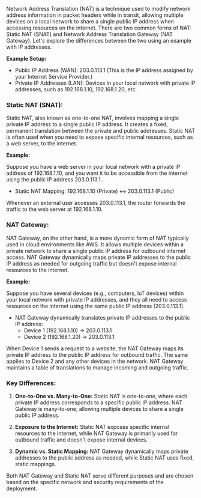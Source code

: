 Network Address Translation (NAT) is a technique used to modify network address information in packet headers while in transit, allowing multiple devices on a local network to share a single public IP address when accessing resources on the internet. There are two common forms of NAT: Static NAT (SNAT) and Network Address Translation Gateway (NAT Gateway). Let's explore the differences between the two using an example with IP addresses.

**Example Setup:**

- Public IP Address (WAN): 203.0.113.1 (This is the IP address assigned by your Internet Service Provider.)
- Private IP Addresses (LAN): Devices in your local network with private IP addresses, such as 192.168.1.10, 192.168.1.20, etc.

### Static NAT (SNAT):

Static NAT, also known as one-to-one NAT, involves mapping a single private IP address to a single public IP address. It creates a fixed, permanent translation between the private and public addresses. Static NAT is often used when you need to expose specific internal resources, such as a web server, to the internet.

**Example:**

Suppose you have a web server in your local network with a private IP address of 192.168.1.10, and you want it to be accessible from the internet using the public IP address 203.0.113.1.

- Static NAT Mapping: 192.168.1.10 (Private) <-> 203.0.113.1 (Public)

Whenever an external user accesses 203.0.113.1, the router forwards the traffic to the web server at 192.168.1.10.

### NAT Gateway:

NAT Gateway, on the other hand, is a more dynamic form of NAT typically used in cloud environments like AWS. It allows multiple devices within a private network to share a single public IP address for outbound internet access. NAT Gateway dynamically maps private IP addresses to the public IP address as needed for outgoing traffic but doesn't expose internal resources to the internet.

**Example:**

Suppose you have several devices (e.g., computers, IoT devices) within your local network with private IP addresses, and they all need to access resources on the internet using the same public IP address (203.0.113.1).

- NAT Gateway dynamically translates private IP addresses to the public IP address:
  - Device 1 (192.168.1.10) -> 203.0.113.1
  - Device 2 (192.168.1.20) -> 203.0.113.1

When Device 1 sends a request to a website, the NAT Gateway maps its private IP address to the public IP address for outbound traffic. The same applies to Device 2 and any other devices in the network. NAT Gateway maintains a table of translations to manage incoming and outgoing traffic.

### Key Differences:

1. **One-to-One vs. Many-to-One:** Static NAT is one-to-one, where each private IP address corresponds to a specific public IP address. NAT Gateway is many-to-one, allowing multiple devices to share a single public IP address.

2. **Exposure to the Internet:** Static NAT exposes specific internal resources to the internet, while NAT Gateway is primarily used for outbound traffic and doesn't expose internal devices.

3. **Dynamic vs. Static Mapping:** NAT Gateway dynamically maps private addresses to the public address as needed, while Static NAT uses fixed, static mappings.

Both NAT Gateway and Static NAT serve different purposes and are chosen based on the specific network and security requirements of the deployment.
